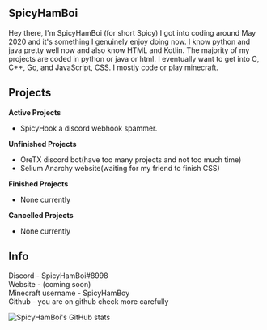 ## SpicyHamBoi
Hey there, I'm SpicyHamBoi (for short Spicy) I got into coding around May 2020 and it's something I genuinely enjoy doing now. I know python and java pretty well now and also know HTML and Kotlin. The majority of my projects are coded in python or java or html. I eventually want to get into C, C++, Go, and JavaScript, CSS. I mostly code or play minecraft.

## Projects 
**Active Projects** <br>
- SpicyHook a discord webhook spammer.


**Unfinished Projects** <br>
- OreTX discord bot(have too many projects and not too much time)
- Selium Anarchy website(waiting for my friend to finish CSS)

**Finished Projects** <br>
- None currently

**Cancelled Projects** <br>
- None currently


## Info 
Discord - SpicyHamBoi#8998 <br />
Website - (coming soon)<br />
Minecraft username - SpicyHamBoy <br />
Github - you are on github check more carefully

![SpicyHamBoi's GitHub stats](https://github-readme-stats.vercel.app/api?username=SpicyHamBoi&show_icons=true&theme=onedark&&hide=stars)


                                                                           


